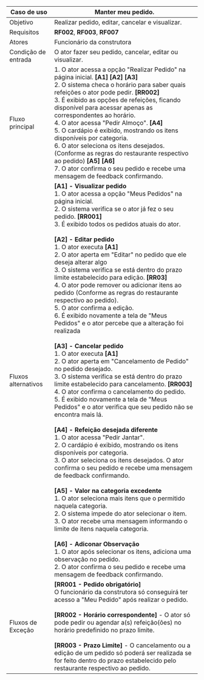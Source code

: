 | Caso de uso         | Manter meu pedido.                                                                                                                                                                                                                                                                                                                                                                                                                                                                                                                                                                                    |
| ------------------- | ------------------------------------------------------------------------------------------------------------------------------------------------------------------------------------------------------------------------------------------------------------------------------------------------------------------------------------------------------------------------------------------------------------------------------------------------------------------------------------------------------------------------------------------------------------------------------------------------- |
| Objetivo            | Realizar pedido, editar, cancelar e visualizar.                                                                                                                                                                                                                                                                                                                                                                                                                                                                                                                                                             |
| Requisitos          | **RF002**, **RF003**, **RF007**                                                                                                                                                                                                                                                                                                                                                                                                                                                                                                                                                                             |
| Atores              | Funcionário da construtora                                                                                                                                                                                                                                                                                                                                                                                                                                                                                                                                                                        |
| Condição de entrada | O ator fazer seu pedido, cancelar, editar ou visualizar.                                                                                                                                                                                                                                                                                                                                                                                                                                                                                                                                               |
| Fluxo principal     | 1. O ator acessa a opção "Realizar Pedido" na página inicial. **[A1]** **[A2]** **[A3]** <br> 2. O sistema checa o horário para saber quais refeições o ator pode pedir. **[RR002]** <br> 3.  É exibido as opções de refeições, ficando disponível para acessar apenas as correspondentes ao horário. <br> 4. O ator acessa "Pedir Almoço". **[A4]** <br> 5. O cardápio é exibido, mostrando os itens disponíveis por categoria. <br> 6.  O ator seleciona os itens desejados. (Conforme as regras do restaurante respectivo ao pedido) **[A5]** **[A6]** <br> 7. O ator confirma o seu pedido e recebe uma mensagem de feedback confirmando. 
| Fluxos alternativos |**[A1] - Visualizar pedido** <br> 1. O ator acessa a opção "Meus Pedidos" na página inicial. <br> 2. O sistema verifica se o ator já fez o seu pedido. **[RR001]** <br> 3. É exibido todos os pedidos atuais do ator. <br><br> **[A2] - Editar pedido** <br> 1. O ator executa **[A1]** <br> 2. O ator aperta em "Editar" no pedido que ele deseja alterar algo <br> 3.  O sistema verifica se está dentro do prazo limite estabelecido para edição. **[RR03]** <br> 4. O ator pode remover ou adicionar itens ao pedido (Conforme as regras do restaurante respectivo ao pedido). <br> 5. O ator confirma a edição. <br> 6. É exibido novamente a tela de "Meus Pedidos" e o ator percebe que a alteração foi realizada <br><br> **[A3] - Cancelar pedido** <br> 1. O ator executa **[A1]** <br> 2. O ator aperta em "Cancelamento de Pedido" no pedido desejado. <br> 3. O sistema verifica se está dentro do prazo limite estabelecido para cancelamento. **[RR003]** <br> 4. O ator confirma o cancelamento do pedido. <br> 5. É exibido novamente a tela de "Meus Pedidos" e o ator verifica que seu pedido não se encontra mais lá.  <br><br> **[A4] - Refeição desejada diferente** <br> 1. O ator acessa "Pedir Jantar". <br> 2. O cardápio é exibido, mostrando os itens disponíveis por categoria. <br> 3. O ator seleciona os itens desejados. O ator confirma o seu pedido e recebe uma mensagem de feedback confirmando. <br><br> **[A5] - Valor na categoria excedente** <br> 1. O ator seleciona mais itens que o permitido naquela categoria. <br> 2. O sistema impede do ator selecionar o item. <br> 3. O ator recebe uma mensagem informando o limite de itens naquela categoria. <br><br> **[A6] - Adiconar Observação** <br> 1. O ator após selecionar os itens, adiciona uma observação no pedido. <br> 2. O ator confirma o seu pedido e recebe uma mensagem de feedback confirmando.                                                                                                                                                                                                                                                                                                                                     |
| Fluxos de Exceção   | **[RR001 - Pedido obrigatório]** <br> O funcionário da construtora só conseguirá ter acesso a "Meu Pedido" após realizar o pedido. <br><br> **[RR002 - Horário correspondente]**  - O ator só pode pedir ou agendar a(s) refeição(ões) no horário predefinido no prazo limite.  <br><br> **[RR003 - Prazo Limite]** - O cancelamento ou a edição de um pedido só poderá ser realizada se for feito dentro do prazo estabelecido pelo restaurante respectivo ao pedido.                                                                                                                                                                                                                                                                                                                    |
